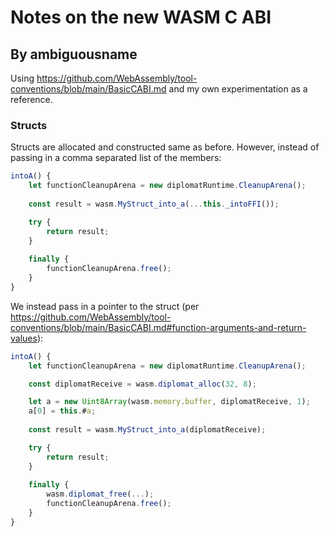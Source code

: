 # Notes on the new WASM C ABI
## By ambiguousname

Using https://github.com/WebAssembly/tool-conventions/blob/main/BasicCABI.md and my own experimentation as a reference.

### Structs

Structs are allocated and constructed same as before. However, instead of passing in a comma separated list of the members:

```js
intoA() {
	let functionCleanupArena = new diplomatRuntime.CleanupArena();
	
	const result = wasm.MyStruct_into_a(...this._intoFFI());

	try {
		return result;
	}
	
	finally {
		functionCleanupArena.free();
	}
}
```

We instead pass in a pointer to the struct (per https://github.com/WebAssembly/tool-conventions/blob/main/BasicCABI.md#function-arguments-and-return-values):

```js
intoA() {
	let functionCleanupArena = new diplomatRuntime.CleanupArena();

	const diplomatReceive = wasm.diplomat_alloc(32, 8);

	let a = new Uint8Array(wasm.memory.buffer, diplomatReceive, 1);
	a[0] = this.#a;
	
	const result = wasm.MyStruct_into_a(diplomatReceive);

	try {
		return result;
	}
	
	finally {
		wasm.diplomat_free(...);
		functionCleanupArena.free();
	}
}
```

